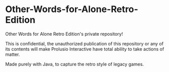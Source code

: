 # Other-Words-for-Alone-Retro-Edition
Other Words for Alone Retro Edition's private repository!

This is confidential, the unauthorized publication of this repository or any of its contents
will make Prolusio Interactive have total ability to take actions of matter.

Made purely with Java, to capture the retro style of legacy games.

